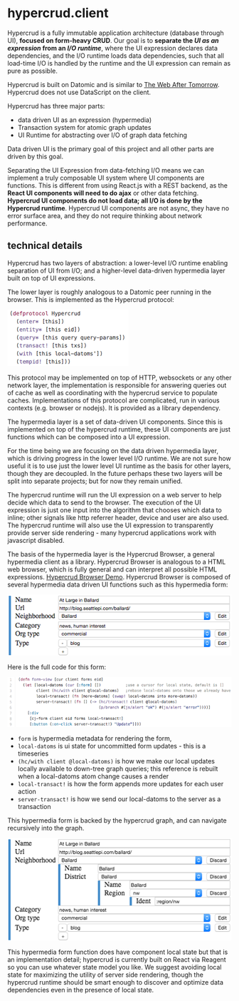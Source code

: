 # hypercrud.client

Hypercrud is a fully immutable application architecture (database through UI), **focused on form-heavy CRUD**. Our goal is to **separate the _UI as an expression_ from an _I/O runtime_**, where the UI expression declares data dependencies, and the I/O runtime loads data dependencies, such that all load-time I/O is handled by the runtime and the UI expression can remain as pure as possible.

Hypercrud is built on Datomic and is similar to [The Web After Tomorrow](http://tonsky.me/blog/the-web-after-tomorrow/). Hypercrud does not use DataScript on the client.

Hypercrud has three major parts:
 
- data driven UI as an expression (hypermedia)
- Transaction system for atomic graph updates
- UI Runtime for abstracting over I/O of graph data fetching
 
Data driven UI is the primary goal of this project and all other parts are driven by this goal.

Separating the UI Expression from data-fetching I/O means we can implement a truly composable UI system where UI components are functions. This is different from using React.js with a REST backend, as the **React UI components will need to do ajax** or other data fetching. **Hypercrud UI components do not load data; all I/O is done by the Hypercrud runtime**. Hypercrud UI components are not async, they have no error surface area, and they do not require thinking about network performance.

## technical details

Hypercrud has two layers of abstraction: a lower-level I/O runtime enabling separation of UI from I/O; and a higher-level data-driven hypermedia layer built on top of UI expressions.

The lower layer is roughly analogous to a Datomic peer running in the browser. This is implemented as the Hypercrud protocol:

![hypercrud protocol snippet](.readme-assets/defprotocol-hypercrud.png)

This protocol may be implemented on top of HTTP, websockets or any other network layer, the implementation is responsible for answering queries out of cache as well as coordinating with the hypercrud service to populate caches. Implementations of this protocol are complicated, run in various contexts (e.g. browser or nodejs). It is provided as a library dependency.

The hypermedia layer is a set of data-driven UI components. Since this is implemented on top of the hypercrud runtime, these UI components are just functions which can be composed into a UI expression.

For the time being we are focusing on the data driven hypermedia layer, which is driving progress in the lower level I/O runtime. We are not sure how useful it is to use just the lower level UI runtime as the basis for other layers, though they are decoupled. In the future perhaps these two layers will be split into separate projects; but for now they remain unified.

The hypercrud runtime will run the UI expression on a web server to help decide which data to send to the browser. The execution of the UI expression is just one input into the algorithm that chooses which data to inline; other signals like http referrer header, device and user are also used. The hypercrud runtime will also use the UI expression to transparently provide server side rendering - many hypercrud applications work with javascript disabled.

The basis of the hypermedia layer is the Hypercrud Browser, a general hypermedia client as a library. Hypercrud Browser is analogous to a HTML web browser, which is fully general and can interpret all possible HTML expressions. [Hypercrud Browser Demo](http://seattle.hypercrud.com/browser/). Hypercrud Browser is composed of several hypermedia data driven UI functions such as this hypermedia form:

![data driven form](.readme-assets/data-driven-form.png)

Here is the full code for this form:

![form source code snippet](.readme-assets/form-source-code.png)

- `form` is hypermedia metadata for rendering the form, 
- `local-datoms` is ui state for uncommitted form updates - this is a timeseries
- `(hc/with client @local-datoms)` is how we make our local updates locally available to down-tree graph queries; this reference is rebuilt when a local-datoms atom change causes a render
- `local-transact!` is how the form appends more updates for each user action
- `server-transact!` is how we send our local-datoms to the server as a transaction

This hypermedia form is backed by the hypercrud graph, and can navigate recursively into the graph.

![data driven form recursion](.readme-assets/data-driven-form-recursion.png)

This hypermedia form function does have component local state but that is an implementation detail; hypercrud is currently built on React via Reagent so you can use whatever state model you like. We suggest avoiding local state for maximizing the utility of server side rendering, though the hypercrud runtime should be smart enough to discover and optimize data dependencies even in the presence of local state.
